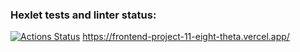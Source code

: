 ### Hexlet tests and linter status:
[![Actions Status](https://github.com/prasolovsereja/frontend-project-11/actions/workflows/hexlet-check.yml/badge.svg)](https://github.com/prasolovsereja/frontend-project-11/actions)
https://frontend-project-11-eight-theta.vercel.app/